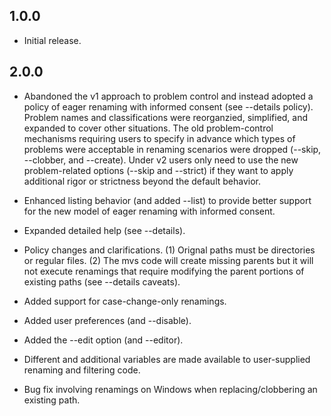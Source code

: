 ## 1.0.0

- Initial release.

## 2.0.0

- Abandoned the v1 approach to problem control and instead adopted a policy of
  eager renaming with informed consent (see --details policy). Problem names
  and classifications were reorganzied, simplified, and expanded to cover other
  situations. The old problem-control mechanisms requiring users to specify in
  advance which types of problems were acceptable in renaming scenarios were
  dropped (--skip, --clobber, and --create). Under v2 users only need to use
  the new problem-related options (--skip and --strict) if they want to apply
  additional rigor or strictness beyond the default behavior.

- Enhanced listing behavior (and added --list) to provide better support for
  the new model of eager renaming with informed consent.

- Expanded detailed help (see --details).

- Policy changes and clarifications. (1) Orignal paths must be directories or
  regular files. (2) The mvs code will create missing parents but it will not
  execute renamings that require modifying the parent portions of existing
  paths (see --details caveats).

- Added support for case-change-only renamings.

- Added user preferences (and --disable).

- Added the --edit option (and --editor).

- Different and additional variables are made available to user-supplied
  renaming and filtering code.

- Bug fix involving renamings on Windows when replacing/clobbering an existing
  path.

